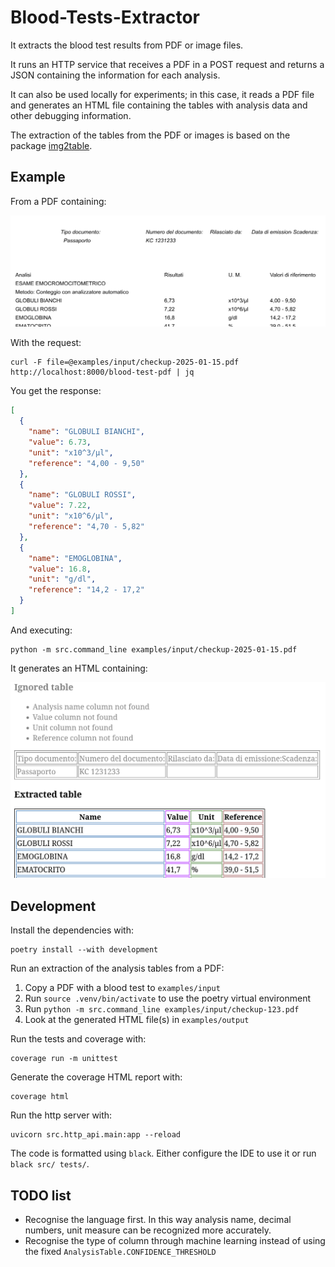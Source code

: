# Blood-Tests-Extractor

It extracts the blood test results from PDF or image files.

It runs an HTTP service that receives a PDF in a POST request and returns a JSON containing the information
for each analysis.

It can also be used locally for experiments; in this case, it reads a PDF file and generates an HTML file
containing the tables with analysis data and other debugging information.

The extraction of the tables from the PDF or images is based on the package [img2table](https://github.com/xavctn/img2table).

## Example

From a PDF containing:

<kbd> ![Section of a PDF containing a blood test result](docs/input.png) </kbd>

With the request:

```shell
curl -F file=@examples/input/checkup-2025-01-15.pdf http://localhost:8000/blood-test-pdf | jq
```

You get the response:

```json
[
  {
    "name": "GLOBULI BIANCHI",
    "value": 6.73,
    "unit": "x10^3/μl",
    "reference": "4,00 - 9,50"
  },
  {
    "name": "GLOBULI ROSSI",
    "value": 7.22,
    "unit": "x10^6/μl",
    "reference": "4,70 - 5,82"
  },
  {
    "name": "EMOGLOBINA",
    "value": 16.8,
    "unit": "g/dl",
    "reference": "14,2 - 17,2"
  }
]
```

And executing:
```shell
python -m src.command_line examples/input/checkup-2025-01-15.pdf
```

It generates an HTML containing:

<kbd> ![Section of the output HTML file](docs/html_output.png) </kbd>

## Development

Install the dependencies with:

```shell
poetry install --with development
```

Run an extraction of the analysis tables from a PDF:

1. Copy a PDF with a blood test to `examples/input`
2. Run `source .venv/bin/activate` to use the poetry virtual environment
3. Run `python -m src.command_line examples/input/checkup-123.pdf`
4. Look at the generated HTML file(s) in `examples/output` 

Run the tests and coverage with:

```shell
coverage run -m unittest
```

Generate the coverage HTML report with:

```shell
coverage html
```

Run the http server with:

```shell
uvicorn src.http_api.main:app --reload
```

The code is formatted using `black`. Either configure the IDE to use it or run `black src/ tests/`. 

## TODO list
* Recognise the language first. In this way analysis name, decimal numbers, unit measure can be recognized more accurately.
* Recognise the type of column through machine learning instead of using the fixed `AnalysisTable.CONFIDENCE_THRESHOLD` 
